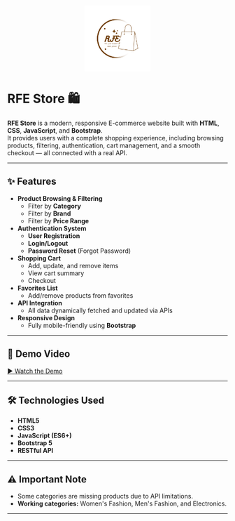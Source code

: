 <p align="center">
  <img src="images/RFE%20Store.png" alt="RFE Store Logo" width="150"/>
</p>

# RFE Store 🛍️

**RFE Store** is a modern, responsive E-commerce website built with **HTML**, **CSS**, **JavaScript**, and **Bootstrap**.  
It provides users with a complete shopping experience, including browsing products, filtering, authentication, cart management, and a smooth checkout — all connected with a real API.

---

## ✨ Features

- **Product Browsing & Filtering**
  - Filter by **Category**
  - Filter by **Brand**
  - Filter by **Price Range**
- **Authentication System**
  - **User Registration**
  - **Login/Logout**
  - **Password Reset** (Forgot Password)
- **Shopping Cart**
  - Add, update, and remove items
  - View cart summary
  - Checkout
- **Favorites List**
  - Add/remove products from favorites
- **API Integration**
  - All data dynamically fetched and updated via APIs
- **Responsive Design**
  - Fully mobile-friendly using **Bootstrap**

---

## 🎥 Demo Video

[▶️ Watch the Demo](videos/demo.mp4)

---

## 🛠️ Technologies Used

- **HTML5**
- **CSS3**
- **JavaScript (ES6+)**
- **Bootstrap 5**
- **RESTful API**

---

## ⚠️ Important Note

- Some categories are missing products due to API limitations.
- **Working categories:** Women's Fashion, Men's Fashion, and Electronics.

---



